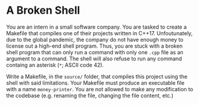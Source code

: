 # A Broken Shell

You are an intern in a small software company. You are tasked to create a Makefile that compiles one of their
projects written in C++17. Unfoutunately, due to the global pandemic, the company do not have enough
money to license out a high-end shell program. Thus, you are stuck with a broken shell program that can only run a command
with only one `.cpp` file as an argument to a command. The shell will also refuse to run any command containg an asterisk (`*`; ASCII code 42).

Write a Makefile, in the `source/` folder, that compiles this project using the shell with said limitations. Your Makefile must produce
an executable file with a name `money-printer`. You are not allowed to make any modification to the
codebase (e.g. renaming the file, changing the file content, etc.)
